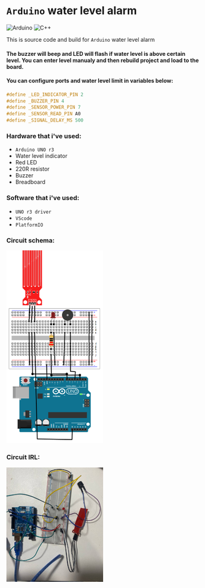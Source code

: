 # **`Arduino` water level alarm**
![Arduino](https://img.shields.io/badge/-Arduino-00979D?style=for-the-badge&logo=Arduino&logoColor=white)
![C++](https://img.shields.io/badge/c++-%2300599C.svg?style=for-the-badge&logo=c%2B%2B&logoColor=white)

This is source code and build for `Arduino` water level alarm
#### The buzzer will beep and LED will flash if water level is above certain level. You can enter level manualy and then rebuild project and load to the board.

#### You can configure ports and water level limit in variables below:
```C++
#define _LED_INDICATOR_PIN 2
#define _BUZZER_PIN 4
#define _SENSOR_POWER_PIN 7
#define _SENSOR_READ_PIN A0
#define _SIGNAL_DELAY_MS 500
```

### Hardware that i've used:
- `Arduino UNO r3`
- Water level indicator
- Red LED
- 220R resistor
- Buzzer
- Breadboard

### Software that i've used:
- `UNO r3 driver`
- `VScode`
- `PlatformIO`

### Circuit schema:
<img src="circuit.png" width="50%">

### Circuit IRL:
<img src="circuit-irl.jpg" width="50%">



